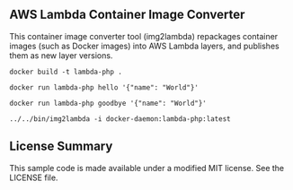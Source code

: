 ## AWS Lambda Container Image Converter

This container image converter tool (img2lambda) repackages container images (such as Docker images) into AWS Lambda layers, and publishes them as new layer versions.

```
docker build -t lambda-php .

docker run lambda-php hello '{"name": "World"}'

docker run lambda-php goodbye '{"name": "World"}'

../../bin/img2lambda -i docker-daemon:lambda-php:latest
```

## License Summary

This sample code is made available under a modified MIT license. See the LICENSE file.

